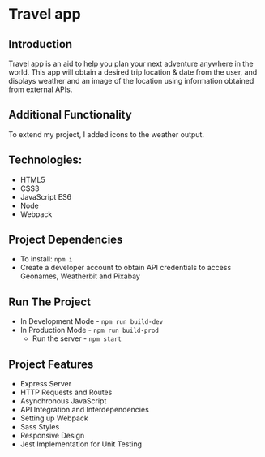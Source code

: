 # Travel app

## Introduction
Travel app is an aid to help you plan your next adventure anywhere in the world. This app will obtain a desired trip location & date from the user, and displays weather and an image of the location using information obtained from external APIs.

## Additional Functionality
To extend my project, I added icons to the weather output.

## Technologies:
- HTML5
- CSS3
- JavaScript ES6
- Node
- Webpack

## Project Dependencies
- To install: `npm i`
- Create a developer account to obtain API credentials to access Geonames, Weatherbit and Pixabay

## Run The Project
- In Development Mode - `npm run build-dev`
- In Production Mode - `npm run build-prod`
    - Run the server - `npm start`

## Project Features
- Express Server
- HTTP Requests and Routes
- Asynchronous JavaScript
- API Integration and Interdependencies
- Setting up Webpack
- Sass Styles
- Responsive Design
- Jest Implementation for Unit Testing